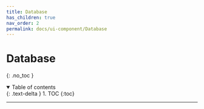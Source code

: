 ```yaml
---
title: Database
has_children: true
nav_order: 2
permalink: docs/ui-component/Database
---
```


# Database
{: .no_toc }

<details open markdown="block">
  <summary>
    Table of contents
  </summary>
  {: .text-delta }
1. TOC
{:toc}
</details>

---
